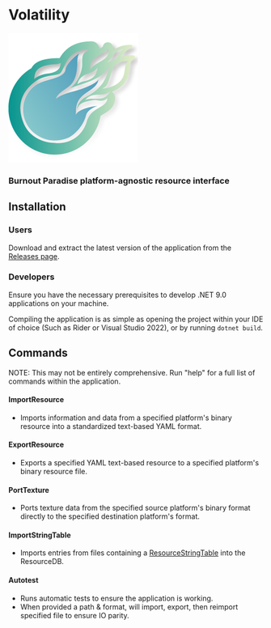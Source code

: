 # Volatility
![Logo](volatility_logo.png)
### Burnout Paradise platform-agnostic resource interface

## Installation
### Users
Download and extract the latest version of the application from the [Releases page](https://github.com/BurnoutHints/volatility/releases/latest).

### Developers
Ensure you have the necessary prerequisites to develop .NET 9.0 applications on your machine.

Compiling the application is as simple as opening the project within your IDE of choice (Such as Rider or Visual Studio 2022), or by running `dotnet build`.

## Commands
NOTE: This may not be entirely comprehensive. Run "help" for a full list of commands within the application.

#### ImportResource
- Imports information and data from a specified platform's binary resource into a standardized text-based YAML format.
#### ExportResource
- Exports a specified YAML text-based resource to a specified platform's binary resource file.
#### PortTexture
- Ports texture data from the specified source platform's binary format directly to the specified destination platform's format.
#### ImportStringTable
- Imports entries from files containing a [ResourceStringTable](https://burnout.wiki/wiki/Bundle_2/Burnout_Paradise) into the ResourceDB.
#### Autotest
- Runs automatic tests to ensure the application is working.
- When provided a path & format, will import, export, then reimport specified file to ensure IO parity.
